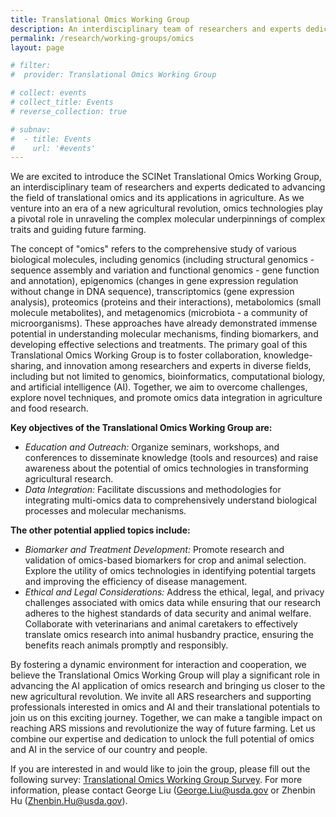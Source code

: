 ```yaml
---
title: Translational Omics Working Group
description: An interdisciplinary team of researchers and experts dedicated to advancing the field of translational omics and its applications in agriculture
permalink: /research/working-groups/omics
layout: page

# filter:
#  provider: Translational Omics Working Group

# collect: events
# collect_title: Events
# reverse_collection: true

# subnav:
#  - title: Events
#    url: '#events'
---
```


We are excited to introduce the SCINet Translational Omics Working Group, an interdisciplinary team of researchers and experts dedicated to advancing the field of translational omics and its applications in agriculture. As we venture into an era of a new agricultural revolution, omics technologies play a pivotal role in unraveling the complex molecular underpinnings of complex traits and guiding future farming. 

The concept of "omics" refers to the comprehensive study of various biological molecules, including genomics (including structural genomics - sequence assembly and variation and functional genomics - gene function and annotation), epigenomics (changes in gene expression regulation without change in DNA sequence), transcriptomics (gene expression analysis), proteomics (proteins and their interactions), metabolomics (small molecule metabolites), and metagenomics (microbiota - a community of microorganisms). These approaches have already demonstrated immense potential in understanding molecular mechanisms, finding biomarkers, and developing effective selections and treatments. The primary goal of this Translational Omics Working Group is to foster collaboration, knowledge-sharing, and innovation among researchers and experts in diverse fields, including but not limited to genomics, bioinformatics, computational biology, and artificial intelligence (AI). Together, we aim to overcome challenges, explore novel techniques, and promote omics data integration in agriculture and food research.

**Key objectives of the Translational Omics Working Group are:**
* *Education and Outreach:* Organize seminars, workshops, and conferences to disseminate knowledge (tools and resources) and raise awareness about the potential of omics technologies in transforming agricultural research.
* *Data Integration:* Facilitate discussions and methodologies for integrating multi-omics data to comprehensively understand biological processes and molecular mechanisms.

**The other potential applied topics include:**
* *Biomarker and Treatment Development:* Promote research and validation of omics-based biomarkers for crop and animal selection. Explore the utility of omics technologies in identifying potential targets and improving the efficiency of disease management.
* *Ethical and Legal Considerations:* Address the ethical, legal, and privacy challenges associated with omics data while ensuring that our research adheres to the highest standards of data security and animal welfare. Collaborate with veterinarians and animal caretakers to effectively translate omics research into animal husbandry practice, ensuring the benefits reach animals promptly and responsibly.

By fostering a dynamic environment for interaction and cooperation, we believe the Translational Omics Working Group will play a significant role in advancing the AI application of omics research and bringing us closer to the new agricultural revolution. We invite all ARS researchers and supporting professionals interested in omics and AI and their translational potentials to join us on this exciting journey. Together, we can make a tangible impact on reaching ARS missions and revolutionize the way of future farming. Let us combine our expertise and dedication to unlock the full potential of omics and AI in the service of our country and people.

If you are interested in and would like to join the group, please fill out the following survey: [Translational Omics Working Group Survey](https://forms.office.com/Pages/DesignPageV2.aspx?subpage=design&token=3186d869fac14c928c517035acb59b0f&id=5zZb7e4BvE6GfuA8-g1Gl4syCcXL1q9Hg9KN5iCEvlJUOU9WV1NYQUJQTk9SVzNLNTlTQlpVTFlPQy4u). 
For more information, please contact George Liu ([George.Liu@usda.gov](mailto:George.Liu@usda.gov) or Zhenbin Hu ([Zhenbin.Hu@usda.gov](mailto:Zhenbin.Hu@usda.gov)).
